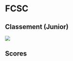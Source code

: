 # FCSC

## Classement (Junior)

![]('https://image.noelshack.com/fichiers/2020/19/2/1588678001-fcsc.png')

## Scores

